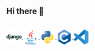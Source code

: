 ## Hi there 🤙
 <div>
  <a href="https://github.com/victor-rayan">
  
 
    
</div>
<div style="display: inline_block"><br>
  
  
  <img align="center" alt="django" height="40" width="40" src="https://raw.githubusercontent.com/devicons/devicon/master/icons/django/django-plain-wordmark.svg">
  <img align="center" alt="java" height="40" width="40" src="https://raw.githubusercontent.com/devicons/devicon/master/icons/java/java-original.svg">
  <img align="center" alt="Python" height="40" width="40" src="https://raw.githubusercontent.com/devicons/devicon/master/icons/python/python-original.svg">
  <img align="center" alt="c" height="40" width="40" src="https://raw.githubusercontent.com/devicons/devicon/master/icons/c/c-original.svg">
  <img align="center" alt="c" height="40" width="40" src="https://raw.githubusercontent.com/devicons/devicon/master/icons/vscode/vscode-original.svg">
  
        
  
</div>
  
  ##
 
<div> 
 
</div>
